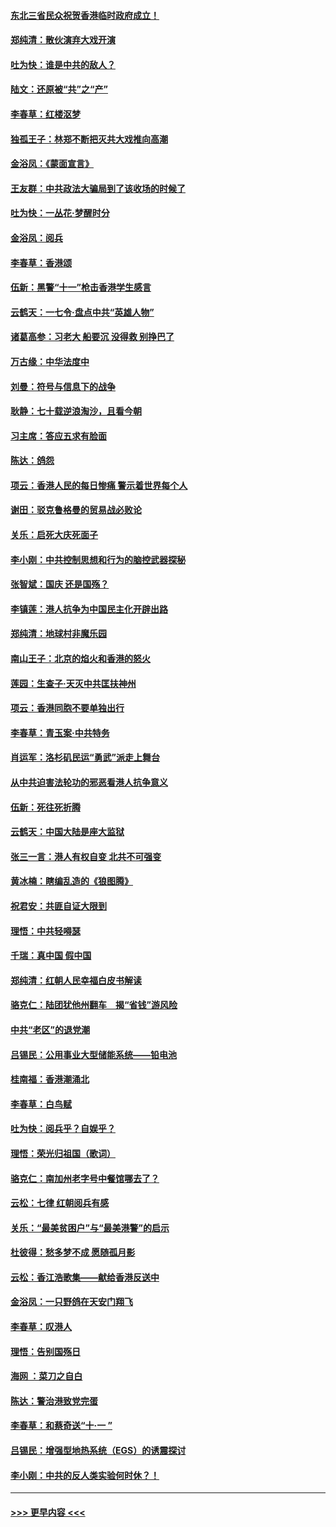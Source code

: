 #### [东北三省民众祝贺香港临时政府成立！](../pages/nsc993/n11571215.md?t=10060722) 
#### [郑纯清：散伙演弃大戏开演](../pages/nsc993/n11570826.md?t=10060722) 
#### [吐为快：谁是中共的敌人？](../pages/nsc993/n11570817.md?t=10060722) 
#### [陆文：还原被“共”之“产”](../pages/nsc993/n11570798.md?t=10060722) 
#### [李春草：红楼沤梦](../pages/nsc993/n11569673.md?t=10060722) 
#### [独孤王子：林郑不断把灭共大戏推向高潮](../pages/nsc993/n11569381.md?t=10060722) 
#### [金浴凤：《蒙面宣言》](../pages/nsc993/n11569368.md?t=10060722) 
#### [王友群：中共政法大骗局到了该收场的时候了](../pages/nsc993/n11568940.md?t=10060722) 
#### [吐为快：一丛花‧梦醒时分](../pages/nsc993/n11567491.md?t=10060722) 
#### [金浴凤：阅兵](../pages/nsc993/n11567454.md?t=10060722) 
#### [李春草：香港颂](../pages/nsc993/n11567444.md?t=10060722) 
#### [伍新：黑警“十一”枪击香港学生感言](../pages/nsc993/n11567426.md?t=10060722) 
#### [云鹤天：一七令‧盘点中共“英雄人物”](../pages/nsc993/n11567091.md?t=10060722) 
#### [诸葛高参：习老大 船要沉 没得救 别挣巴了](../pages/nsc993/n11566976.md?t=10060722) 
#### [万古缘：中华法度中](../pages/nsc993/n11566726.md?t=10060722) 
#### [刘曼：符号与信息下的战争](../pages/nsc993/n11564655.md?t=10060722) 
#### [耿静：七十载逆浪淘沙，且看今朝](../pages/nsc993/n11564520.md?t=10060722) 
#### [习主席：答应五求有脸面](../pages/nsc993/n11563953.md?t=10060722) 
#### [陈达：鸽怨](../pages/nsc993/n11561879.md?t=10060722) 
#### [项云：香港人民的每日惨痛  警示着世界每个人](../pages/nsc993/n11559273.md?t=10060722) 
#### [谢田：驳克鲁格曼的贸易战必败论](../pages/nsc993/n11555840.md?t=10060722) 
#### [关乐：启死大庆死面子](../pages/nsc993/n11556823.md?t=10060722) 
#### [李小刚：中共控制思想和行为的脑控武器探秘](../pages/nsc993/n11556776.md?t=10060722) 
#### [张智斌：国庆  还是国殇？](../pages/nsc993/n11556617.md?t=10060722) 
#### [李镇莲：港人抗争为中国民主化开辟出路](../pages/nsc993/n11556570.md?t=10060722) 
#### [郑纯清：地球村非魔乐园](../pages/nsc993/n11555415.md?t=10060722) 
#### [南山王子：北京的焰火和香港的怒火](../pages/nsc993/n11555318.md?t=10060722) 
#### [莲园：生查子·天灭中共匡扶神州](../pages/nsc993/n11555302.md?t=10060722) 
#### [项云：香港同胞不要单独出行](../pages/nsc993/n11555276.md?t=10060722) 
#### [李春草：青玉案‧中共特务](../pages/nsc993/n11552356.md?t=10060722) 
#### [肖运军：洛杉矶民运“勇武”派走上舞台](../pages/nsc993/n11551595.md?t=10060722) 
#### [从中共迫害法轮功的邪恶看港人抗争意义](../pages/nsc993/n11540858.md?t=10060722) 
#### [伍新：死往死折腾](../pages/nsc993/n11550174.md?t=10060722) 
#### [云鹤天：中国大陆是座大监狱](../pages/nsc993/n11550155.md?t=10060722) 
#### [张三一言：港人有权自变 北共不可强变](../pages/nsc993/n11550132.md?t=10060722) 
#### [黄冰楠：瞎编乱造的《狼图腾》](../pages/nsc993/n11550082.md?t=10060722) 
#### [祝君安：共匪自证大限到](../pages/nsc993/n11550041.md?t=10060722) 
#### [理悟：中共轻嘚瑟](../pages/nsc993/n11547978.md?t=10060722) 
#### [千瑞：真中国 假中国](../pages/nsc993/n11547865.md?t=10060722) 
#### [郑纯清：红朝人民幸福白皮书解读](../pages/nsc993/n11547499.md?t=10060722) 
#### [骆克仁：陆团犹他州翻车　揭“省钱”游风险](../pages/nsc993/n11546977.md?t=10060722) 
#### [中共“老区”的退党潮](../pages/nsc993/n11545995.md?t=10060722) 
#### [吕锡民：公用事业大型储能系统——铅电池](../pages/nsc993/n11545701.md?t=10060722) 
#### [桂南福：香港潮涌北](../pages/nsc993/n11545682.md?t=10060722) 
#### [李春草：白鸟赋](../pages/nsc993/n11545663.md?t=10060722) 
#### [吐为快：阅兵乎？自娱乎？](../pages/nsc993/n11545625.md?t=10060722) 
#### [理悟：荣光归祖国（歌词）](../pages/nsc993/n11545616.md?t=10060722) 
#### [骆克仁：南加州老字号中餐馆哪去了？](../pages/nsc993/n11545120.md?t=10060722) 
#### [云松：七律 红朝阅兵有感](../pages/nsc993/n11542394.md?t=10060722) 
#### [关乐：“最美贫困户”与“最美港警”的启示](../pages/nsc993/n11542252.md?t=10060722) 
#### [杜彼得：愁多梦不成 愿随孤月影](../pages/nsc993/n11540296.md?t=10060722) 
#### [云松：香江浩歌集——献给香港反送中](../pages/nsc993/n11540149.md?t=10060722) 
#### [金浴凤：一只野鸽在天安门翔飞](../pages/nsc993/n11540280.md?t=10060722) 
#### [李春草：叹港人](../pages/nsc993/n11540119.md?t=10060722) 
#### [理悟：告别国殇日](../pages/nsc993/n11539610.md?t=10060722) 
#### [海网 ：菜刀之自白](../pages/nsc993/n11539597.md?t=10060722) 
#### [陈达：警治港致党完蛋](../pages/nsc993/n11538127.md?t=10060722) 
#### [李春草：和蔡奇送“十·一 ”](../pages/nsc993/n11537810.md?t=10060722) 
#### [吕锡民：增强型地热系统（EGS）的诱震探讨](../pages/nsc993/n11537765.md?t=10060722) 
#### [李小刚：中共的反人类实验何时休？！](../pages/nsc993/n11537669.md?t=10060722) 

----
#### [ >>> 更早内容 <<< ](../indexes/nsc993-earlier.md)
